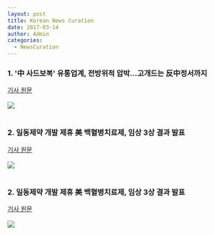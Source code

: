 ```yaml
---
layout: post
title: Korean News Curation
date: 2017-03-14
author: Admin
categories:
  - NewsCuration
---
```

<div class="col-sm-12">
<h3> 1. '中 사드보복' 유통업계, 전방위적 압박…고개드는 反中정서까지</h3>
<a href="http://news.naver.com/main/read.nhn?mode=LSD&mid=shm&sid1=101&oid=003&aid=0007818290">기사 원문</a>
<br>
<br>
<img src="{{site.baseurl}}/img/korea_news_curation_1.jpg">
</div>

<br>
<div class="col-sm-12">
<h3> 2. 일동제약 개발 제휴 美 백혈병치료제, 임상 3상 결과 발표</h3>
<a href="http://www.yonhapnews.co.kr/bulletin/2017/03/09/0200000000AKR20170309066200017.HTML?input=1195m">기사 원문</a>
<br>
<br>
<img src="{{site.baseurl}}/img/korea_news_curation_2.jpg">
</div>

<br>
<div class="col-sm-12">
<h3> 2. 일동제약 개발 제휴 美 백혈병치료제, 임상 3상 결과 발표</h3>
<a href="http://www.yonhapnews.co.kr/bulletin/2017/03/09/0200000000AKR20170309066200017.HTML?input=1195m">기사 원문</a>
<br>
<br>
<img src="{{site.baseurl}}/img/korea_news_curation_3.jpg">
</div>

